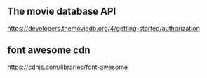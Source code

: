 ## The movie database API

https://developers.themoviedb.org/4/getting-started/authorization

## font awesome cdn

https://cdnjs.com/libraries/font-awesome
